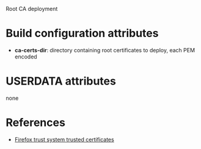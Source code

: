 Root CA deployment

# Build configuration attributes

- **ca-certs-dir**: directory containing root certificates to deploy, each PEM encoded

# USERDATA attributes

none

# References

- [Firefox trust system trusted certificates](https://bgstack15.wordpress.com/2018/10/04/firefox-trust-system-trusted-certificates/)